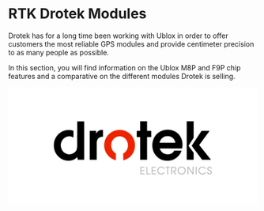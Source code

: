 # RTK Drotek Modules

Drotek has for a long time been working with Ublox in order to offer customers the most reliable GPS modules and provide centimeter precision to as many people as possible. 

In this section, you will find information on the Ublox M8P and F9P chip features and a comparative on the different modules Drotek is selling.


<p align="center">
  <img src="./images/drotek.jpg?raw=true" alt="Drotek Logo"/>
</p>







